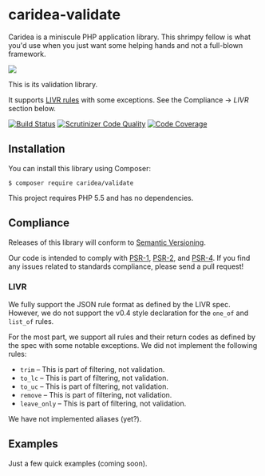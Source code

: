 # caridea-validate
Caridea is a miniscule PHP application library. This shrimpy fellow is what you'd use when you just want some helping hands and not a full-blown framework.

![](http://libreworks.com/caridea-100.png)

This is its validation library.

It supports [LIVR rules](https://github.com/koorchik/LIVR) with some exceptions. See the Compliance → _LIVR_ section below.

[![Build Status](https://travis-ci.org/libreworks/caridea-validate.svg)](https://travis-ci.org/libreworks/caridea-validate)
[![Scrutinizer Code Quality](https://scrutinizer-ci.com/g/libreworks/caridea-validate/badges/quality-score.png?b=master)](https://scrutinizer-ci.com/g/libreworks/caridea-validate/?branch=master)
[![Code Coverage](https://scrutinizer-ci.com/g/libreworks/caridea-validate/badges/coverage.png?b=master)](https://scrutinizer-ci.com/g/libreworks/caridea-validate/?branch=master)

## Installation

You can install this library using Composer:

```console
$ composer require caridea/validate
```

This project requires PHP 5.5 and has no dependencies.

## Compliance

Releases of this library will conform to [Semantic Versioning](http://semver.org).

Our code is intended to comply with [PSR-1](http://www.php-fig.org/psr/psr-1/), [PSR-2](http://www.php-fig.org/psr/psr-2/), and [PSR-4](http://www.php-fig.org/psr/psr-4/). If you find any issues related to standards compliance, please send a pull request!

### LIVR

We fully support the JSON rule format as defined by the LIVR spec. However, we do not support the v0.4 style declaration for the `one_of` and `list_of` rules.

For the most part, we support all rules and their return codes as defined by the spec with some notable exceptions. We did not implement the following rules:

* `trim` – This is part of filtering, not validation. 
* `to_lc` – This is part of filtering, not validation. 
* `to_uc` – This is part of filtering, not validation. 
* `remove` – This is part of filtering, not validation. 
* `leave_only` – This is part of filtering, not validation. 

We have not implemented aliases (yet?).

## Examples

Just a few quick examples (coming soon).
